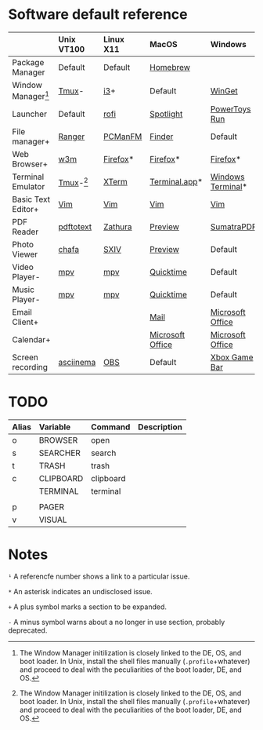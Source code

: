 # Software default reference

|                  |Unix VT100                                          |Linux X11                                              |MacOS                                                          |Windows    |
|:-----------------|:---------------------------------------------------|:------------------------------------------------------|:--------------------------------------------------------------|:---|
|Package Manager   |Default                                             |Default                                                |[Homebrew](https://brew.sh/)                                                   ||
|Window Manager[^1]|[Tmux](https://github.com/tmux/tmux/wiki)-          |[i3](https://i3wm.org/)+                               |Default                                                         |[WinGet](https://docs.microsoft.com/en-us/windows/package-manager/winget/)|
|Launcher          |Default                                             |[rofi](https://github.com/davatorium/rofi)             |[Spotlight](https://en.wikipedia.org/wiki/Spotlight_(software)) |[PowerToys Run](https://docs.microsoft.com/en-us/windows/powertoys/run)|
|File manager+     |[Ranger](https://ranger.github.io/)                 |[PCManFM](https://wiki.lxde.org/en/PCManFM)            |[Finder](https://support.apple.com/en-us/HT201732)              |Default|
|Web Browser+      |[w3m](http://w3m.sourceforge.net/)                  |[Firefox](https://www.mozilla.org/en-US/firefox/new/)\*|[Firefox](https://www.mozilla.org/en-US/firefox/new/)\*         |[Firefox](https://www.mozilla.org/en-US/firefox/new/)\*|
|Terminal Emulator |[Tmux](https://github.com/tmux/tmux/wiki)-[^1]      |[XTerm](https://invisible-island.net/xterm/)           |[Terminal.app](https://en.wikipedia.org/wiki/Terminal_(macOS))\*|[Windows Terminal](https://docs.microsoft.com/en-us/windows/terminal/)\*|
|Basic Text Editor+|[Vim](https://www.vim.org/)                         |[Vim](https://www.vim.org/)                            |[Vim](https://www.vim.org/)                                     |[Vim](https://www.vim.org/)|
|PDF Reader        |[pdftotext](https://en.wikipedia.org/wiki/Pdftotext)|[Zathura](https://pwmt.org/projects/zathura/)          |[Preview](https://support.apple.com/guide/preview/welcome/mac)  |[SumatraPDF](https://www.sumatrapdfreader.org/free-pdf-reader)|
|Photo Viewer      |[chafa](https://hpjansson.org/chafa/download/)      |[SXIV](https://github.com/muennich/sxiv)               |[Preview](https://support.apple.com/guide/preview/welcome/mac)  |Default|
|Video Player-     |[mpv](https://mpv.io/)                              |[mpv](https://mpv.io/)                                 |[Quicktime](https://support.apple.com/quicktime)                |Default|
|Music Player-     |[mpv](https://mpv.io/)                              |[mpv](https://mpv.io/)                                 |[Quicktime](https://support.apple.com/quicktime)                |Default|
|Email Client+     |                                                    |                                                       |[Mail](https://www.office.com/)                     |[Microsoft Office](https://www.office.com/)|
|Calendar+         |                                                    |                                                       |[Microsoft Office](https://www.office.com/)                     |[Microsoft Office](https://www.office.com/)|
|Screen recording  |[asciinema](https://asciinema.org/)                 |[OBS](https://obsproject.com/)                         |Default                                                         |[Xbox Game Bar](https://support.microsoft.com/en-us/windows/record-a-game-clip-on-your-pc-with-xbox-game-bar-2f477001-54d4-1276-9144-b0416a307f3c)|


[^1]: The Window Manager initilization is closely linked to the DE, OS, and boot loader. In Unix, install the shell files manually (`.profile`+whatever) and proceed to deal with the peculiarities of the boot loader, DE, and OS.

# TODO

|Alias|Variable|Command|Description|
|:--|:--|:--|:--|
|o|BROWSER|open||
|s|SEARCHER|search||
|t|TRASH|trash||
|c|CLIPBOARD|clipboard||
||TERMINAL|terminal||
|||||
|p|PAGER|||
|v|VISUAL|||


# Notes

`¹` A referencfe number shows a link to a particular issue.

`*` An asterisk indicates an undisclosed issue.

`+` A plus symbol marks a section to be expanded.

`-` A minus symbol warns about a no longer in use section, probably deprecated.

